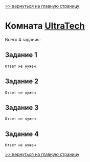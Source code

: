 [>> вернуться на главную страницу](https://github.com/BEPb/tryhackme/blob/master/README.md)

# Комната [UltraTech](https://tryhackme.com/r/room/ultratech1) 

Всего 4 задания:
## Задание 1

```commandline
Ответ не нужен
```

## Задание 2

```commandline
Ответ не нужен
```

## Задание 3

```commandline
Ответ не нужен
```

## Задание 4

```commandline
Ответ не нужен
```

[>> вернуться на главную страницу](https://github.com/BEPb/tryhackme/blob/master/README.md)